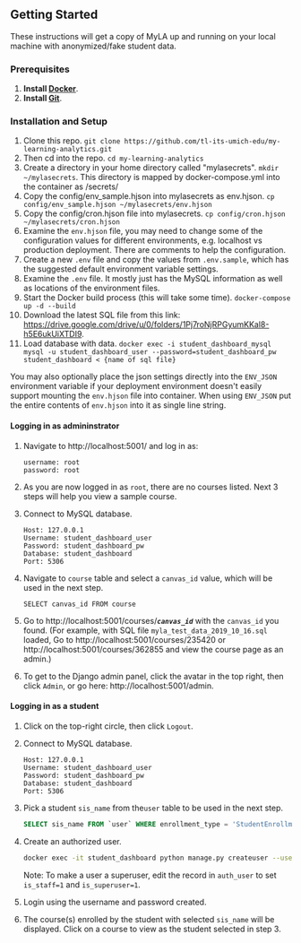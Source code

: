 ## Getting Started
These instructions will get a copy of MyLA up and running on your local machine with anonymized/fake student data.

### Prerequisites
1. **Install [Docker](https://www.docker.com/)**.
1. **Install [Git](https://git-scm.com/downloads)**.

### Installation and Setup
1. Clone this repo. `git clone https://github.com/tl-its-umich-edu/my-learning-analytics.git`
1. Then cd into the repo. `cd my-learning-analytics`
1. Create a directory in your home directory called "mylasecrets". `mkdir ~/mylasecrets`. This directory is mapped by docker-compose.yml into the container as /secrets/
1. Copy the config/env_sample.hjson into mylasecrets as env.hjson. `cp config/env_sample.hjson ~/mylasecrets/env.hjson`
1. Copy the config/cron.hjson file into mylasecrets. `cp config/cron.hjson ~/mylasecrets/cron.hjson`
1. Examine the `env.hjson` file, you may need to change some of the configuration values for different environments, e.g. localhost vs production deployment. There are comments to help the configuration.
1. Create a new `.env` file and copy the values from `.env.sample`, which has the suggested default environment variable settings.
1. Examine the `.env` file. It mostly just has the MySQL information as well as locations of the environment files.
1. Start the Docker build process (this will take some time). `docker-compose up -d --build`
1. Download the latest SQL file from this link: https://drive.google.com/drive/u/0/folders/1Pj7roNjRPGyumKKal8-h5E6ukUiXTDI9.
1. Load database with data. `docker exec -i student_dashboard_mysql mysql -u student_dashboard_user --password=student_dashboard_pw student_dashboard < {name of sql file}`

You may also optionally place the json settings directly into the `ENV_JSON` environment variable if your deployment environment doesn't easily support mounting the `env.hjson` file into container. When using `ENV_JSON` put the entire contents of `env.hjson` into it as single line string.

#### Logging in as admininstrator
1. Navigate to http://localhost:5001/ and log in as:
    ```
    username: root
    password: root
    ```

1. As you are now logged in as `root`, there are no courses listed. Next 3 steps will help you view a sample course.

1. Connect to MySQL database.
    ```
    Host: 127.0.0.1
    Username: student_dashboard_user
    Password: student_dashboard_pw
    Database: student_dashboard
    Port: 5306
    ```
    
1. Navigate to `course` table and select a `canvas_id` value, which will be used in the next step.

    ```mysql
    SELECT canvas_id FROM course
    ```

1. Go to http://localhost:5001/courses/***`canvas_id`*** with the `canvas_id` you found. (For example, with SQL file `myla_test_data_2019_10_16.sql` loaded, Go to http://localhost:5001/courses/235420 or http://localhost:5001/courses/362855 and view the course page as an admin.) 

1. To get to the Django admin panel, click the avatar in the top right, then click `Admin`, or go here: http://localhost:5001/admin.

#### Logging in as a student
1. Click on the top-right circle, then click `Logout`.

1. Connect to MySQL database.
    ```
    Host: 127.0.0.1
    Username: student_dashboard_user
    Password: student_dashboard_pw
    Database: student_dashboard
    Port: 5306
    ```
    
1. Pick a student `sis_name` from the`user` table to be used in the next step.

    ```sql
    SELECT sis_name FROM `user` WHERE enrollment_type = 'StudentEnrollment'
    ```

    

1. Create an authorized user.
    ```sh
    docker exec -it student_dashboard python manage.py createuser --username={insert sis_name} --password={create password} --email=test@test.com
    ```
    
    Note: To make a user a superuser, edit the record in `auth_user` to set `is_staff=1` and `is_superuser=1`.
    
1. Login using the username and password created.

1. The course(s) enrolled by the student with selected `sis_name` will be displayed. Click on a course to view as the student selected in step 3.
